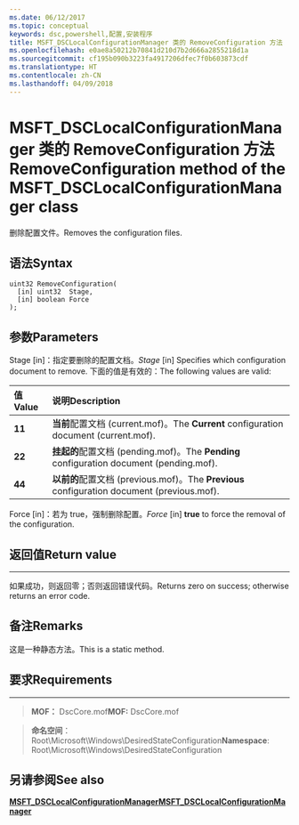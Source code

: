```yaml
---
ms.date: 06/12/2017
ms.topic: conceptual
keywords: dsc,powershell,配置,安装程序
title: MSFT_DSCLocalConfigurationManager 类的 RemoveConfiguration 方法
ms.openlocfilehash: e0ae8a50212b70841d210d7b2d666a2855218d1a
ms.sourcegitcommit: cf195b090b3223fa4917206dfec7f0b603873cdf
ms.translationtype: HT
ms.contentlocale: zh-CN
ms.lasthandoff: 04/09/2018
---
```

# <a name="removeconfiguration-method-of-the-msftdsclocalconfigurationmanager-class"></a><span data-ttu-id="c446d-103">MSFT_DSCLocalConfigurationManager 类的 RemoveConfiguration 方法</span><span class="sxs-lookup"><span data-stu-id="c446d-103">RemoveConfiguration method of the MSFT_DSCLocalConfigurationManager class</span></span>

<span data-ttu-id="c446d-104">删除配置文件。</span><span class="sxs-lookup"><span data-stu-id="c446d-104">Removes the configuration files.</span></span>

<a name="syntax"></a><span data-ttu-id="c446d-105">语法</span><span class="sxs-lookup"><span data-stu-id="c446d-105">Syntax</span></span>
------

```mof
uint32 RemoveConfiguration(
  [in] uint32  Stage,
  [in] boolean Force
);
```

<a name="parameters"></a><span data-ttu-id="c446d-106">参数</span><span class="sxs-lookup"><span data-stu-id="c446d-106">Parameters</span></span>
----------

<span data-ttu-id="c446d-107">Stage \[in\]：指定要删除的配置文档。</span><span class="sxs-lookup"><span data-stu-id="c446d-107">*Stage* \[in\] Specifies which configuration document to remove.</span></span> <span data-ttu-id="c446d-108">下面的值是有效的：</span><span class="sxs-lookup"><span data-stu-id="c446d-108">The following values are valid:</span></span>

|<span data-ttu-id="c446d-109">值</span><span class="sxs-lookup"><span data-stu-id="c446d-109">Value</span></span> |<span data-ttu-id="c446d-110">说明</span><span class="sxs-lookup"><span data-stu-id="c446d-110">Description</span></span> |
|:--- |:---|
|<span data-ttu-id="c446d-111">**1**</span><span class="sxs-lookup"><span data-stu-id="c446d-111">**1**</span></span> | <span data-ttu-id="c446d-112">**当前**配置文档 (current.mof)。</span><span class="sxs-lookup"><span data-stu-id="c446d-112">The **Current** configuration document (current.mof).</span></span> |
|<span data-ttu-id="c446d-113">**2**</span><span class="sxs-lookup"><span data-stu-id="c446d-113">**2**</span></span> | <span data-ttu-id="c446d-114">**挂起的**配置文档 (pending.mof)。</span><span class="sxs-lookup"><span data-stu-id="c446d-114">The **Pending** configuration document (pending.mof).</span></span>  |
|<span data-ttu-id="c446d-115">**4**</span><span class="sxs-lookup"><span data-stu-id="c446d-115">**4**</span></span> | <span data-ttu-id="c446d-116">**以前的**配置文档 (previous.mof)。</span><span class="sxs-lookup"><span data-stu-id="c446d-116">The **Previous** configuration document (previous.mof).</span></span> |

<span data-ttu-id="c446d-117">Force \[in\]：若为 true，强制删除配置。</span><span class="sxs-lookup"><span data-stu-id="c446d-117">*Force* \[in\] **true** to force the removal of the configuration.</span></span>

## <a name="return-value"></a><span data-ttu-id="c446d-118">返回值</span><span class="sxs-lookup"><span data-stu-id="c446d-118">Return value</span></span>
------------

<span data-ttu-id="c446d-119">如果成功，则返回零；否则返回错误代码。</span><span class="sxs-lookup"><span data-stu-id="c446d-119">Returns zero on success; otherwise returns an error code.</span></span>

## <a name="remarks"></a><span data-ttu-id="c446d-120">备注</span><span class="sxs-lookup"><span data-stu-id="c446d-120">Remarks</span></span>

<span data-ttu-id="c446d-121">这是一种静态方法。</span><span class="sxs-lookup"><span data-stu-id="c446d-121">This is a static method.</span></span>

## <a name="requirements"></a><span data-ttu-id="c446d-122">要求</span><span class="sxs-lookup"><span data-stu-id="c446d-122">Requirements</span></span>
------------
><span data-ttu-id="c446d-123">**MOF：** DscCore.mof</span><span class="sxs-lookup"><span data-stu-id="c446d-123">**MOF:** DscCore.mof</span></span>

><span data-ttu-id="c446d-124">**命名空间**：Root\Microsoft\Windows\DesiredStateConfiguration</span><span class="sxs-lookup"><span data-stu-id="c446d-124">**Namespace**: Root\Microsoft\Windows\DesiredStateConfiguration</span></span>


## <a name="see-also"></a><span data-ttu-id="c446d-125">另请参阅</span><span class="sxs-lookup"><span data-stu-id="c446d-125">See also</span></span>


[<span data-ttu-id="c446d-126">**MSFT_DSCLocalConfigurationManager**</span><span class="sxs-lookup"><span data-stu-id="c446d-126">**MSFT_DSCLocalConfigurationManager**</span></span>](msft-dsclocalconfigurationmanager.md)